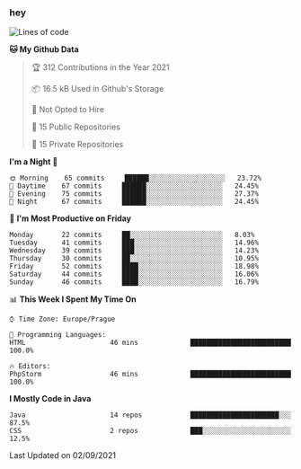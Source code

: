 ### hey

<!--START_SECTION:waka-->
![Lines of code](https://img.shields.io/badge/From%20Hello%20World%20I%27ve%20Written-108926%20lines%20of%20code-blue)

**🐱 My Github Data** 

> 🏆 312 Contributions in the Year 2021
 > 
> 📦 16.5 kB Used in Github's Storage 
 > 
> 🚫 Not Opted to Hire
 > 
> 📜 15 Public Repositories 
 > 
> 🔑 15 Private Repositories  
 > 
**I'm a Night 🦉** 

```text
🌞 Morning    65 commits     ██████░░░░░░░░░░░░░░░░░░░   23.72% 
🌆 Daytime    67 commits     ██████░░░░░░░░░░░░░░░░░░░   24.45% 
🌃 Evening    75 commits     ██████░░░░░░░░░░░░░░░░░░░   27.37% 
🌙 Night      67 commits     ██████░░░░░░░░░░░░░░░░░░░   24.45%

```
📅 **I'm Most Productive on Friday** 

```text
Monday       22 commits     ██░░░░░░░░░░░░░░░░░░░░░░░   8.03% 
Tuesday      41 commits     ███░░░░░░░░░░░░░░░░░░░░░░   14.96% 
Wednesday    39 commits     ███░░░░░░░░░░░░░░░░░░░░░░   14.23% 
Thursday     30 commits     ██░░░░░░░░░░░░░░░░░░░░░░░   10.95% 
Friday       52 commits     ████░░░░░░░░░░░░░░░░░░░░░   18.98% 
Saturday     44 commits     ████░░░░░░░░░░░░░░░░░░░░░   16.06% 
Sunday       46 commits     ████░░░░░░░░░░░░░░░░░░░░░   16.79%

```


📊 **This Week I Spent My Time On** 

```text
⌚︎ Time Zone: Europe/Prague

💬 Programming Languages: 
HTML                     46 mins             █████████████████████████   100.0%

🔥 Editors: 
PhpStorm                 46 mins             █████████████████████████   100.0%

```

**I Mostly Code in Java** 

```text
Java                     14 repos            ██████████████████████░░░   87.5% 
CSS                      2 repos             ███░░░░░░░░░░░░░░░░░░░░░░   12.5%

```



 Last Updated on 02/09/2021
<!--END_SECTION:waka-->
